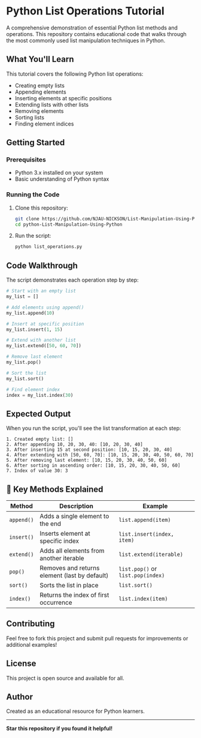 # Python List Operations Tutorial

A comprehensive demonstration of essential Python list methods and operations. This repository contains educational code that walks through the most commonly used list manipulation techniques in Python.

##  What You'll Learn

This tutorial covers the following Python list operations:

- Creating empty lists
- Appending elements
- Inserting elements at specific positions
- Extending lists with other lists
- Removing elements
- Sorting lists
- Finding element indices

## Getting Started

### Prerequisites

- Python 3.x installed on your system
- Basic understanding of Python syntax

### Running the Code

1. Clone this repository:
   ```bash
   git clone https://github.com/NJAU-NICKSON/List-Manipulation-Using-Python.git
   cd python-List-Manipulation-Using-Python
   ```

2. Run the script:
   ```bash
   python list_operations.py
   ```

## Code Walkthrough

The script demonstrates each operation step by step:

```python
# Start with an empty list
my_list = []

# Add elements using append()
my_list.append(10)

# Insert at specific position
my_list.insert(1, 15)

# Extend with another list
my_list.extend([50, 60, 70])

# Remove last element
my_list.pop()

# Sort the list
my_list.sort()

# Find element index
index = my_list.index(30)
```

## Expected Output

When you run the script, you'll see the list transformation at each step:

```
1. Created empty list: []
2. After appending 10, 20, 30, 40: [10, 20, 30, 40]
3. After inserting 15 at second position: [10, 15, 20, 30, 40]
4. After extending with [50, 60, 70]: [10, 15, 20, 30, 40, 50, 60, 70]
5. After removing last element: [10, 15, 20, 30, 40, 50, 60]
6. After sorting in ascending order: [10, 15, 20, 30, 40, 50, 60]
7. Index of value 30: 3
```

## 🔧 Key Methods Explained

| Method | Description | Example |
|--------|-------------|---------|
| `append()` | Adds a single element to the end | `list.append(item)` |
| `insert()` | Inserts element at specific index | `list.insert(index, item)` |
| `extend()` | Adds all elements from another iterable | `list.extend(iterable)` |
| `pop()` | Removes and returns element (last by default) | `list.pop()` or `list.pop(index)` |
| `sort()` | Sorts the list in place | `list.sort()` |
| `index()` | Returns the index of first occurrence | `list.index(item)` |


## Contributing

Feel free to fork this project and submit pull requests for improvements or additional examples!

## License

This project is open source and available for all.

## Author

Created as an educational resource for Python learners.

---

**Star this repository if you found it helpful!**